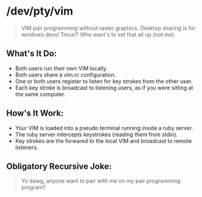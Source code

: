 # /dev/pty/vim
> VIM pair programming without raster graphics.
> Desktop sharing is for windows devs!
> Tmux!? Who want's to set that all up (not me).

## What's It Do:
  - Both users run their own VIM locally.
  - Both users share a vim.rc configuration.
  - One or both users register to listen for key strokes from the other user.
  - Each key stroke is broadcast to listening users, as if you were sitting at the same computer.

## How's It Work:
  - Your VIM is loaded into a pseudo terminal running inside a ruby server.
  - The ruby server intercepts keystrokes (reading them from stdin).
  - Key strokes are the forwared to the local VIM and broadcast to remote listeners.

## Obligatory Recursive Joke:
> Yo dawg, anyone want to pair with me on my pair programming program?
